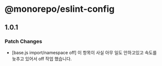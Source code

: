 # @monorepo/eslint-config

## 1.0.1

### Patch Changes

- [base.js import/namespace off] 이 항목이 사실 아무 일도 안하고있고 속도를 늦추고 있어서 off 작업 했습니다.
